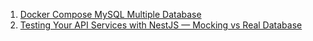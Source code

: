 1. [Docker Compose MySQL Multiple Database](https://onexlab-io.medium.com/docker-compose-mysql-multiple-database-fe640938e06b)
2. [Testing Your API Services with NestJS — Mocking vs Real Database](https://blog.stackademic.com/testing-your-api-services-with-nestjs-mocking-vs-real-database-bbfe689ed745)
